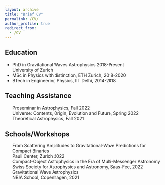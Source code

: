 ```yaml
---
layout: archive
title: "Brief CV"
permalink: /CV/
author_profile: true
redirect_from:
  - /CV
---
```


<h2>Education</h2>
<ul>
<li> <div class="container"> <span class="left">PhD in Gravitational Waves Astrophysics</span> <span class="right">2018-Present</span> <span class="center">&nbsp;</span> </div>University of Zurich</li>
<li> MSc in Physics with distinction, ETH Zurich, 2018-2020</li>
<li> BTech in Engineering Physics, IIT Delhi, 2014-2018</li>
</ul>

<h2>Teaching Assistance</h2>
<ul style="list-style-type:none">
<li> Proseminar in Astrophysics, Fall 2022</li>
<li> Universe: Contents, Origin, Evolution and Future, Spring 2022</li>
<li> Theoretical Astrophysics, Fall 2021</li>
</ul>

<h2>Schools/Workshops</h2>
<ul style="list-style-type:none">
<li> From Scattering Amplitudes to Gravitational-Wave Predictions for Compact Binaries<br>
     <div class="container"> <span class="left">Pauli Center, Zurich</span> <span class="right">2022</span> <span class="center">&nbsp;</span> </div> 
</li>
<li> Compact-Object Astrophysics in the Era of Multi-Messenger Astronomy<br>
  Swiss Society for Astrophysics and Astronomy, Saas-Fee, 2022</li>
<li> Gravitational Wave Astrophysics<br>
  NBIA School, Copenhagen, 2021</li>
</ul>
